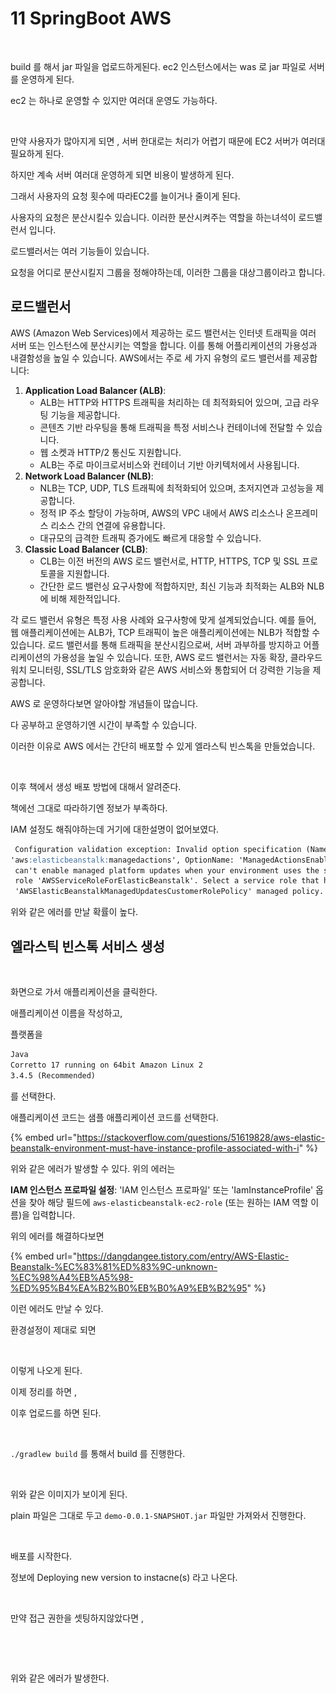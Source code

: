 # 11 SpringBoot AWS



<figure><img src=".gitbook/assets/스크린샷 2023-12-11 오전 11.03.05.png" alt=""><figcaption></figcaption></figure>

build 를 해서 jar 파일을 업로드하게된다. ec2 인스턴스에서는 was 로 jar 파일로 서버를 운영하게 된다.

ec2 는 하나로 운영할 수 있지만 여러대 운영도 가능하다.&#x20;



<figure><img src=".gitbook/assets/스크린샷 2023-12-11 오전 11.07.15.png" alt=""><figcaption></figcaption></figure>

만약 사용자가 많아지게 되면 , 서버 한대로는 처리가 어렵기 때문에 EC2 서버가 여러대 필요하게 된다.

하지만 계속 서버 여러대 운영하게 되면 비용이 발생하게 된다.&#x20;

그래서 사용자의 요청 횟수에 따라EC2를 늘이거나 줄이게 된다.



사용자의 요청은 분산시킬수 있습니다. 이러한 분산시켜주는 역할을 하는녀석이 로드밸런서 입니다.

로드밸러서는 여러 기능들이 있습니다.&#x20;

요청을 어디로 분산시킬지 그룹을 정해야하는데, 이러한 그룹을 대상그룹이라고 합니다.

## 로드밸런서

AWS (Amazon Web Services)에서 제공하는 로드 밸런서는 인터넷 트래픽을 여러 서버 또는 인스턴스에 분산시키는 역할을 합니다. 이를 통해 어플리케이션의 가용성과 내결함성을 높일 수 있습니다. AWS에서는 주로 세 가지 유형의 로드 밸런서를 제공합니다:

1. **Application Load Balancer (ALB)**:
   * ALB는 HTTP와 HTTPS 트래픽을 처리하는 데 최적화되어 있으며, 고급 라우팅 기능을 제공합니다.
   * 콘텐츠 기반 라우팅을 통해 트래픽을 특정 서비스나 컨테이너에 전달할 수 있습니다.
   * 웹 소켓과 HTTP/2 통신도 지원합니다.
   * ALB는 주로 마이크로서비스와 컨테이너 기반 아키텍처에서 사용됩니다.
2. **Network Load Balancer (NLB)**:
   * NLB는 TCP, UDP, TLS 트래픽에 최적화되어 있으며, 초저지연과 고성능을 제공합니다.
   * 정적 IP 주소 할당이 가능하며, AWS의 VPC 내에서 AWS 리소스나 온프레미스 리소스 간의 연결에 유용합니다.
   * 대규모의 급격한 트래픽 증가에도 빠르게 대응할 수 있습니다.
3. **Classic Load Balancer (CLB)**:
   * CLB는 이전 버전의 AWS 로드 밸런서로, HTTP, HTTPS, TCP 및 SSL 프로토콜을 지원합니다.
   * 간단한 로드 밸런싱 요구사항에 적합하지만, 최신 기능과 최적화는 ALB와 NLB에 비해 제한적입니다.

각 로드 밸런서 유형은 특정 사용 사례와 요구사항에 맞게 설계되었습니다. 예를 들어, 웹 애플리케이션에는 ALB가, TCP 트래픽이 높은 애플리케이션에는 NLB가 적합할 수 있습니다. 로드 밸런서를 통해 트래픽을 분산시킴으로써, 서버 과부하를 방지하고 어플리케이션의 가용성을 높일 수 있습니다. 또한, AWS 로드 밸런서는 자동 확장, 클라우드워치 모니터링, SSL/TLS 암호화와 같은 AWS 서비스와 통합되어 더 강력한 기능을 제공합니다.



AWS 로 운영하다보면 알아야할 개념들이 많습니다.

다 공부하고 운영하기엔 시간이 부족할 수 있습니다.&#x20;

이러한 이유로 AWS 에서는 간단히 배포할 수 있게 엘라스틱 빈스톡을 만들었습니다.



<figure><img src=".gitbook/assets/스크린샷 2023-12-11 오전 11.18.49.png" alt=""><figcaption></figcaption></figure>

이후 책에서 생성 배포 방법에 대해서 알려준다.

책에선 그대로 따라하기엔 정보가 부족하다.

IAM 설정도 해줘야하는데 거기에 대한설명이 없어보였다.

```markdown
 Configuration validation exception: Invalid option specification (Namespace:
'aws:elasticbeanstalk:managedactions', OptionName: 'ManagedActionsEnabled'): You
 can't enable managed platform updates when your environment uses the service-linked
 role 'AWSServiceRoleForElasticBeanstalk'. Select a service role that has the
 'AWSElasticBeanstalkManagedUpdatesCustomerRolePolicy' managed policy.

```

위와 같은 에러를 만날 확률이 높다.

## 엘라스틱 빈스톡 서비스 생성

<figure><img src=".gitbook/assets/스크린샷 2023-12-13 오후 8.05.24.png" alt=""><figcaption></figcaption></figure>



화면으로 가서 애플리케이션을 클릭한다.

애플리케이션 이름을 작성하고,

플랫폼을&#x20;

```markdown
Java
Corretto 17 running on 64bit Amazon Linux 2
3.4.5 (Recommended)
```

를 선택한다.

애플리케이션 코드는 샘플 애플리케이션 코드를 선택한다.



{% embed url="https://stackoverflow.com/questions/51619828/aws-elastic-beanstalk-environment-must-have-instance-profile-associated-with-i" %}

위와 같은 에러가 발생할 수 있다. 위의 에러는

**IAM 인스턴스 프로파일 설정**: 'IAM 인스턴스 프로파일' 또는 'IamInstanceProfile' 옵션을 찾아 해당 필드에 `aws-elasticbeanstalk-ec2-role` (또는 원하는 IAM 역할 이름)을 입력합니다.



위의 에러를 해결하다보면&#x20;

{% embed url="https://dangdangee.tistory.com/entry/AWS-Elastic-Beanstalk-%EC%83%81%ED%83%9C-unknown-%EC%98%A4%EB%A5%98-%ED%95%B4%EA%B2%B0%EB%B0%A9%EB%B2%95" %}

이런 에러도 만날 수 있다.



환경설정이 제대로 되면&#x20;



<figure><img src=".gitbook/assets/스크린샷 2023-12-13 오후 10.25.49.png" alt=""><figcaption></figcaption></figure>



이렇게 나오게 된다.

이제 정리를 하면 ,

이후 업로드를 하면 된다.

<figure><img src=".gitbook/assets/스크린샷 2023-12-13 오후 10.27.40.png" alt=""><figcaption></figcaption></figure>

`./gradlew build` 를 통해서 build 를 진행한다.

<figure><img src=".gitbook/assets/스크린샷 2023-12-13 오후 10.31.04.png" alt=""><figcaption></figcaption></figure>

위와 같은 이미지가 보이게 된다.

plain 파일은 그대로 두고 `demo-0.0.1-SNAPSHOT.jar` 파일만 가져와서 진행한다.



<figure><img src=".gitbook/assets/스크린샷 2023-12-13 오후 10.32.43.png" alt=""><figcaption></figcaption></figure>

배포를 시작한다.

정보에 Deploying new version to instacne(s) 라고 나온다.

<figure><img src=".gitbook/assets/스크린샷 2023-12-13 오후 10.34.22.png" alt=""><figcaption></figcaption></figure>

만약 접근 권한을 셋팅하지않았다면 ,&#x20;



<figure><img src=".gitbook/assets/스크린샷 2023-12-13 오후 11.15.51.png" alt=""><figcaption></figcaption></figure>



<figure><img src=".gitbook/assets/스크린샷 2023-12-13 오후 11.16.15.png" alt=""><figcaption></figcaption></figure>

위와 같은 에러가 발생한다.

